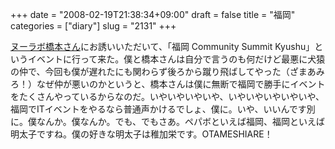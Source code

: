 +++
date = "2008-02-19T21:38:34+09:00"
draft = false
title = "福岡"
categories = ["diary"]
slug = "2131"
+++

<a href="http://blog.livedoor.jp/nulab_hashimoto/" target="_blank">ヌーラボ橋本さん</a>にお誘いいただいて、「福岡 Community Summit Kyushu」というイベントに行って来た。僕と橋本さんは自分で言うのも何だけど最悪に犬猿の仲で、今回も僕が遅れたにも関わらず後ろから蹴り飛ばしてやった（ざまあみろ！）なぜ仲が悪いのかというと、橋本さんは僕に無断で福岡で勝手にイベントをたくさんやっているからなのだ。いやいやいやいや、いやいやいやいやいや、福岡でITイベントをやるなら普通声かけるでしょ、僕に。いや、いいんです別に。僕なんか。僕なんか。でも、でもさあ。ペパボといえば福岡、福岡といえば明太子ですね。僕の好きな明太子は稚加栄です。OTAMESHIARE！
